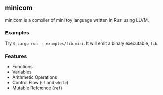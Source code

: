 ## minicom

minicom is a compiler of mini toy language written in Rust using LLVM.

### Examples

Try `$ cargo run -- examples/fib.mini`. It will emit a binary executable, `fib`.

### Features

- Functions
- Variables
- Arithmetic Operations
- Control Flow (`if` and `while`)
- Mutable Reference (`ref`)
